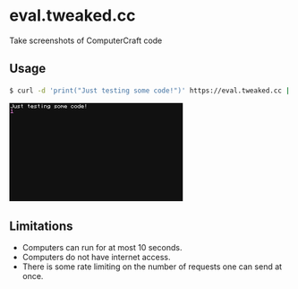 # eval.tweaked.cc

Take screenshots of ComputerCraft code

## Usage
```bash
$ curl -d 'print("Just testing some code!")' https://eval.tweaked.cc | display
```

![A screenshot in ComputerCraft saying 'Just testing some code!'](docs/example.png)

## Limitations
 - Computers can run for at most 10 seconds.
 - Computers do not have internet access.
 - There is some rate limiting on the number of requests one can send at once.
